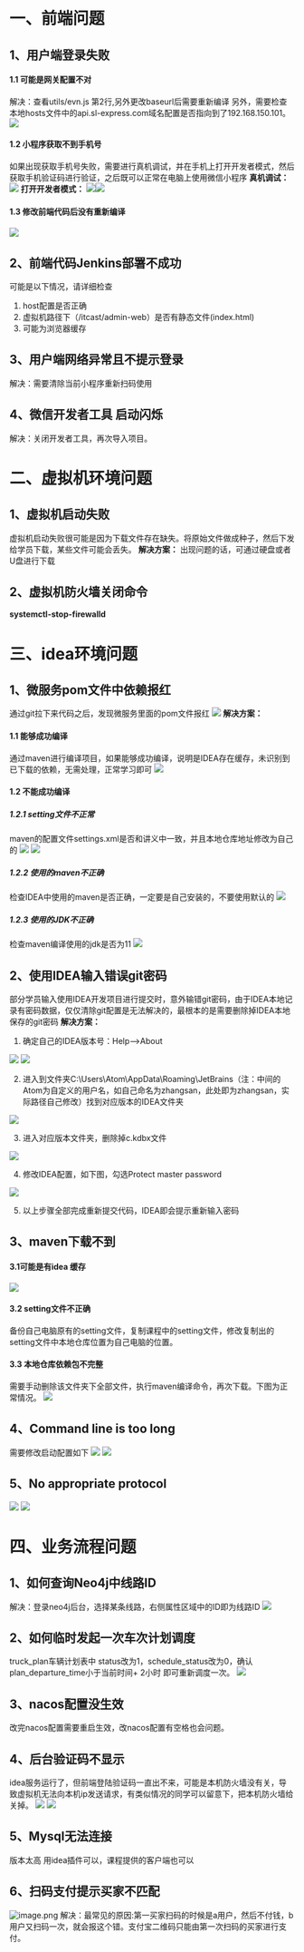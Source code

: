 # 一、前端问题
## 1、用户端登录失败
#### 1.1 可能是网关配置不对
解决：查看utils/evn.js 第2行,另外更改baseurl后需要重新编译
另外，需要检查本地hosts文件中的api.sl-express.com域名配置是否指向到了192.168.150.101。
![](https://cdn.nlark.com/yuque/0/2023/png/28741927/1678173836880-cd76afc5-4e0d-4b50-b6d4-2f5eebbed2fd.png#averageHue=%235d4f26&clientId=uc1cdb907-7a69-4&from=paste&id=uc8a037d4&originHeight=942&originWidth=1527&originalType=url&ratio=1&rotation=0&showTitle=false&status=done&style=shadow&taskId=u231057fa-3153-4cdf-9e55-af615c40ff7&title=)
#### 1.2 小程序获取不到手机号
如果出现获取手机号失败，需要进行真机调试，并在手机上打开开发者模式，然后获取手机验证码进行验证，之后既可以正常在电脑上使用微信小程序
**真机调试：**
![](https://cdn.nlark.com/yuque/0/2023/png/28741927/1678173838416-c1476b78-2abf-4435-abb8-68eb639a5206.png#averageHue=%23d1ad78&clientId=uc1cdb907-7a69-4&from=paste&id=ZYERB&originHeight=976&originWidth=1242&originalType=url&ratio=1&rotation=0&showTitle=false&status=done&style=shadow&taskId=ue9550423-8f27-4f52-a12d-4a02d77d925&title=)
**打开开发者模式：**
![](https://cdn.nlark.com/yuque/0/2023/jpeg/28741927/1678173838543-2d49037d-b976-4fd0-a974-908947907329.jpeg#averageHue=%23b3afaf&clientId=uc1cdb907-7a69-4&from=paste&height=1169&id=dwAHe&originHeight=2337&originWidth=1080&originalType=url&ratio=1&rotation=0&showTitle=false&status=done&style=shadow&taskId=u294a465a-8cff-4c30-b65c-b1bc7903ad2&title=&width=540)![](https://cdn.nlark.com/yuque/0/2023/jpeg/28741927/1678173838673-2e15d73b-a8e0-4f07-8c84-a74e8b7f845a.jpeg#averageHue=%23b0b3b1&clientId=uc1cdb907-7a69-4&from=paste&height=1169&id=Sf9Mp&originHeight=2337&originWidth=1080&originalType=url&ratio=1&rotation=0&showTitle=false&status=done&style=shadow&taskId=uf18d9f8a-8bb3-495c-822e-1fe11c77e74&title=&width=540)
#### 1.3 修改前端代码后没有重新编译
#### ![](https://cdn.nlark.com/yuque/0/2023/png/28741927/1678173839153-21c4d30a-9b31-4e17-bb4c-e819d4d00144.png#averageHue=%23584f2c&clientId=uc1cdb907-7a69-4&from=paste&id=hZZjV&originHeight=557&originWidth=905&originalType=url&ratio=1&rotation=0&showTitle=false&status=done&style=shadow&taskId=u5d872c23-df99-418a-a691-90132c161cf&title=)
## 2、前端代码Jenkins部署不成功
可能是以下情况，请详细检查

1. host配置是否正确 
2. 虚拟机路径下（/itcast/admin-web）是否有静态文件(index.html)
3. 可能为浏览器缓存
## 3、用户端网络异常且不提示登录
解决：需要清除当前小程序重新扫码使用
## 4、微信开发者工具 启动闪烁
解决：关闭开发者工具，再次导入项目。
# 二、虚拟机环境问题
## 1、虚拟机启动失败
虚拟机启动失败很可能是因为下载文件存在缺失。将原始文件做成种子，然后下发给学员下载，某些文件可能会丢失。
**解决方案：**
出现问题的话，可通过硬盘或者U盘进行下载
## 2、虚拟机防火墙关闭命令
 **systemctl-stop-firewalld**
# 三、idea环境问题
## 1、微服务pom文件中依赖报红
通过git拉下来代码之后，发现微服务里面的pom文件报红
![](https://cdn.nlark.com/yuque/0/2023/png/28741927/1678173837296-c379dc34-2209-4bf4-99e3-c2b77e49a1c6.png#averageHue=%23faf9f9&clientId=uc1cdb907-7a69-4&from=paste&id=c7FwT&originHeight=847&originWidth=1221&originalType=url&ratio=1&rotation=0&showTitle=false&status=done&style=shadow&taskId=u58c211d3-12b8-48fb-aafb-bcaf1c9473e&title=)
**解决方案：**
#### **1.1 能够成功编译**
通过maven进行编译项目，如果能够成功编译，说明是IDEA存在缓存，未识别到已下载的依赖，无需处理，正常学习即可
![](https://cdn.nlark.com/yuque/0/2023/png/28741927/1678173836880-099d98c0-794f-4009-923c-4ec5888b30c2.png#averageHue=%23f7f6f4&clientId=uc1cdb907-7a69-4&from=paste&id=eoGat&originHeight=629&originWidth=1864&originalType=url&ratio=1&rotation=0&showTitle=false&status=done&style=shadow&taskId=u80fa4fe2-41d5-4c0d-92d1-619a2746132&title=)
#### **1.2 不能成功编译**
##### 1.2.1 setting文件不正常
maven的配置文件settings.xml是否和讲义中一致，并且本地仓库地址修改为自己的
![](https://cdn.nlark.com/yuque/0/2023/png/28741927/1678173837449-a46b88d3-1b49-44b4-90da-32ec1c7f59cd.png#averageHue=%23fcfbfa&clientId=uc1cdb907-7a69-4&from=paste&id=TLKBV&originHeight=403&originWidth=1242&originalType=url&ratio=1&rotation=0&showTitle=false&status=done&style=shadow&taskId=uc3716d89-03dc-4faa-b30a-af6b2702168&title=)
![](https://cdn.nlark.com/yuque/0/2023/png/28741927/1678173837469-27b0166c-7056-4b5c-8463-3d740e769995.png#averageHue=%23f8f8f7&clientId=uc1cdb907-7a69-4&from=paste&id=jJDzL&originHeight=302&originWidth=1171&originalType=url&ratio=1&rotation=0&showTitle=false&status=done&style=shadow&taskId=ud1ea86ba-2828-45b8-b095-7b41027af40&title=)
##### 1.2.2 使用的maven不正确
检查IDEA中使用的maven是否正确，一定要是自己安装的，不要使用默认的
![](https://cdn.nlark.com/yuque/0/2023/png/28741927/1678173837511-2f52bfed-1a4a-4f76-a856-6974b9585fca.png#averageHue=%23cb9d58&clientId=uc1cdb907-7a69-4&from=paste&id=xzPku&originHeight=869&originWidth=1215&originalType=url&ratio=1&rotation=0&showTitle=false&status=done&style=shadow&taskId=ua3015dc5-f704-4583-86c1-25b92a3e81b&title=)
##### 1.2.3 使用的JDK不正确
检查maven编译使用的jdk是否为11
![](https://cdn.nlark.com/yuque/0/2023/png/28741927/1678173837553-39cb4598-b018-4d43-83a3-9e8af639facd.png#averageHue=%23d0aa6f&clientId=uc1cdb907-7a69-4&from=paste&id=jIC91&originHeight=866&originWidth=1209&originalType=url&ratio=1&rotation=0&showTitle=false&status=done&style=shadow&taskId=u2f86fbb1-4a4f-46b0-aaf6-702dbac5089&title=)
## 2、使用IDEA输入错误git密码
部分学员输入使用IDEA开发项目进行提交时，意外输错git密码，由于IDEA本地记录有密码数据，仅仅清除git配置是无法解决的，最根本的是需要删除掉IDEA本地保存的git密码
**解决方案：**

1. 确定自己的IDEA版本号：Help-->About

![](https://cdn.nlark.com/yuque/0/2023/png/28741927/1678173837879-5a1dc184-1121-4243-9cf0-110f8cdc56cd.png#averageHue=%23d3d3d2&clientId=uc1cdb907-7a69-4&from=paste&id=WEhfZ&originHeight=1023&originWidth=1911&originalType=url&ratio=1&rotation=0&showTitle=false&status=done&style=shadow&taskId=ua92440c0-d698-442e-814c-a39ec1ea4f2&title=)
![](https://cdn.nlark.com/yuque/0/2023/png/28741927/1678173837926-0f7bd697-b9ca-4ef2-acbc-c941dca14909.png#averageHue=%23d4d3d3&clientId=uc1cdb907-7a69-4&from=paste&id=Ve7nv&originHeight=1021&originWidth=1903&originalType=url&ratio=1&rotation=0&showTitle=false&status=done&style=shadow&taskId=uf4519830-41df-4371-8700-28a1d01edb2&title=)

2. 进入到文件夹C:\Users\Atom\AppData\Roaming\JetBrains（注：中间的Atom为自定义的用户名，如自己命名为zhangsan，此处即为zhangsan，实际路径自己修改）找到对应版本的IDEA文件夹

![](https://cdn.nlark.com/yuque/0/2023/png/28741927/1678173838025-c74a97b5-8238-4eff-b63c-6e0637f02d25.png#averageHue=%23fdfcfc&clientId=uc1cdb907-7a69-4&from=paste&id=rLwQV&originHeight=719&originWidth=1094&originalType=url&ratio=1&rotation=0&showTitle=false&status=done&style=shadow&taskId=u6fb501c8-e339-4991-bc99-7233216545c&title=)

3. 进入对应版本文件夹，删除掉c.kdbx文件

![](https://cdn.nlark.com/yuque/0/2023/png/28741927/1678173838139-c5de760d-b82f-4227-9e3e-dab6508c11b8.png#averageHue=%23faf9f8&clientId=uc1cdb907-7a69-4&from=paste&id=NU2qG&originHeight=721&originWidth=1099&originalType=url&ratio=1&rotation=0&showTitle=false&status=done&style=shadow&taskId=uc2959ee6-44a3-41e6-a287-e49dc70b184&title=)

4. 修改IDEA配置，如下图，勾选Protect master password

![](https://cdn.nlark.com/yuque/0/2023/png/28741927/1678173838427-0c3df80e-975f-4b78-8715-3e07572f2ea0.png#averageHue=%23cc9f5a&clientId=uc1cdb907-7a69-4&from=paste&id=YzUUy&originHeight=879&originWidth=1226&originalType=url&ratio=1&rotation=0&showTitle=false&status=done&style=shadow&taskId=u4e92a083-9098-4aa9-b7de-9c2439d7c8d&title=)

5. 以上步骤全部完成重新提交代码，IDEA即会提示重新输入密码
## 3、maven下载不到
####  3.1可能是有idea 缓存
![](https://cdn.nlark.com/yuque/0/2023/png/28741927/1678173838828-bdde6e8c-f0cb-4253-9774-c197ee3c2c21.png#averageHue=%233e4349&clientId=uc1cdb907-7a69-4&from=paste&id=dBj7C&originHeight=628&originWidth=450&originalType=url&ratio=1&rotation=0&showTitle=false&status=done&style=shadow&taskId=ubca93a51-2019-4b13-83f3-fd09a4cee28&title=)
#### 3.2 setting文件不正确
备份自己电脑原有的setting文件，复制课程中的setting文件，修改复制出的setting文件中本地仓库位置为自己电脑的位置。
#### 3.3 本地仓库依赖包不完整
需要手动删除该文件夹下全部文件，执行maven编译命令，再次下载。下图为正常情况。
![](https://cdn.nlark.com/yuque/0/2023/png/28741927/1678173838898-fb60888e-7efd-48a7-a6ab-b9d0208cda23.png#averageHue=%232d2726&clientId=uc1cdb907-7a69-4&from=paste&id=wtRay&originHeight=371&originWidth=949&originalType=url&ratio=1&rotation=0&showTitle=false&status=done&style=shadow&taskId=u48c26266-11a7-4027-a7e4-c441d1f5808&title=)
## 4、Command line is too long 
需要修改启动配置如下
![](https://cdn.nlark.com/yuque/0/2023/png/28741927/1678173839311-9aa94039-bb14-491d-8edb-17022e333fa5.png#averageHue=%23f7c6c5&clientId=uc1cdb907-7a69-4&from=paste&id=urrgs&originHeight=37&originWidth=533&originalType=url&ratio=1&rotation=0&showTitle=false&status=done&style=shadow&taskId=u05535960-0ed2-41e1-999e-1242c400069&title=)
![](https://cdn.nlark.com/yuque/0/2023/png/28741927/1678173839650-b9143a2d-560a-4321-ab65-081901f70769.png#averageHue=%23f2f1f0&clientId=uc1cdb907-7a69-4&from=paste&id=hDKJA&originHeight=775&originWidth=1262&originalType=url&ratio=1&rotation=0&showTitle=false&status=done&style=shadow&taskId=udaa48b96-f10f-4dfe-bec9-645d15cbfde&title=)
## 5、No appropriate protocol 
![](https://cdn.nlark.com/yuque/0/2023/png/28741927/1678173839759-13c9f7fd-3303-491a-aa97-654376e93b52.png#averageHue=%2331302f&clientId=uc1cdb907-7a69-4&from=paste&id=YOPDv&originHeight=91&originWidth=1506&originalType=url&ratio=1&rotation=0&showTitle=false&status=done&style=shadow&taskId=uf930fde5-725b-4bbb-996e-d8075f32ff7&title=)
![](https://cdn.nlark.com/yuque/0/2023/png/28741927/1678173839744-bbd00a0a-872e-4eeb-b710-e20e24343db3.png#averageHue=%23faf9f8&clientId=uc1cdb907-7a69-4&from=paste&id=FidBn&originHeight=753&originWidth=1656&originalType=url&ratio=1&rotation=0&showTitle=false&status=done&style=shadow&taskId=ub7d5dc24-f065-4ac9-bd75-b382272c276&title=)
# 四、业务流程问题
## 1、如何查询Neo4j中线路ID
解决：登录neo4j后台，选择某条线路，右侧属性区域中的ID即为线路ID
![](https://cdn.nlark.com/yuque/0/2023/png/28741927/1678173836869-4bfcb53d-a0fd-4493-8ee4-58c07c87160b.png#averageHue=%2369c5d9&clientId=uc1cdb907-7a69-4&from=paste&id=ud96b225a&originHeight=693&originWidth=1549&originalType=url&ratio=1&rotation=0&showTitle=false&status=done&style=shadow&taskId=uf78a4fef-0d97-4ca2-b784-a6c86c7c3f9&title=)
## 2、如何临时发起一次车次计划调度
truck_plan车辆计划表中 status改为1，schedule_status改为0，确认plan_departure_time小于当前时间+ 2小时 即可重新调度一次。
![](https://cdn.nlark.com/yuque/0/2023/png/28741927/1678173836924-b3b18cdf-6557-459e-881b-8746a948eb4c.png#averageHue=%23f8f5f3&clientId=uc1cdb907-7a69-4&from=paste&id=u9f7d65c0&originHeight=713&originWidth=1775&originalType=url&ratio=1&rotation=0&showTitle=false&status=done&style=shadow&taskId=ue9f95c49-d199-4258-b7c8-463042a20b4&title=)
## 3、nacos配置没生效
改完nacos配置需要重启生效，改nacos配置有空格也会问题。
## 4、后台验证码不显示
idea服务运行了，但前端登陆验证码一直出不来，可能是本机防火墙没有关，导致虚拟机无法向本机ip发送请求，有类似情况的同学可以留意下，把本机防火墙给关掉。
![](https://cdn.nlark.com/yuque/0/2023/png/28741927/1678173839205-79155281-1bc6-45f8-98db-c752b72def02.png#averageHue=%23848d5b&clientId=uc1cdb907-7a69-4&from=paste&id=u86e9f45d&originHeight=587&originWidth=871&originalType=url&ratio=1&rotation=0&showTitle=false&status=done&style=shadow&taskId=u2ba86c2e-3411-4dbe-9720-c5261324c60&title=)
![](https://cdn.nlark.com/yuque/0/2023/png/28741927/1678173839309-acf4eb86-5cb2-4b12-bb16-affb8559731e.png#averageHue=%23f9f6f5&clientId=uc1cdb907-7a69-4&from=paste&id=u57b2028f&originHeight=900&originWidth=1200&originalType=url&ratio=1&rotation=0&showTitle=false&status=done&style=shadow&taskId=ud0de2041-9196-4634-a44c-3aa9c4ea856&title=)
## 5、Mysql无法连接
 版本太高 用idea插件可以，课程提供的客户端也可以
## 6、扫码支付提示买家不匹配
![image.png](https://cdn.nlark.com/yuque/0/2023/png/28741927/1678185537298-35afd593-1490-4ce5-a9da-24280fd27def.png#averageHue=%23575978&clientId=u0baa45f0-0298-4&from=paste&height=708&id=u49175124&name=image.png&originHeight=708&originWidth=549&originalType=binary&ratio=1&rotation=0&showTitle=false&size=330329&status=done&style=shadow&taskId=u9ec1512f-4b0d-45ad-9950-7a4b9a4cfcb&title=&width=549)
解决：最常见的原因:第一买家扫码的时候是a用户，然后不付钱，b用户又扫码一次，就会报这个错。支付宝二维码只能由第一次扫码的买家进行支付。



